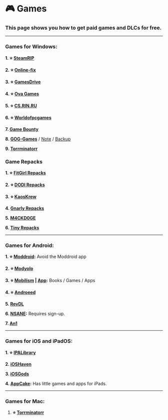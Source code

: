 # 🎮 Games
### This page shows you how to get paid games and DLCs for free. 

***

### Games for Windows:

**1. ⭐ [SteamRIP](https://steamrip.com/)**

**2. ⭐ [Online-fix](https://online-fix.me/)**

**3. ⭐ [GamesDrive](https://gamesdrive.net/)**

**4. ⭐ [Ova Games](https://www.ovagames.com/)**

**5. ⭐ [CS.RIN.RU](https://cs.rin.ru/)**

**6. ⭐ [Worldofpcgames](https://worldof-pcgames.net/)**

**7. [Game Bounty](https://gamebounty.world/)**

**8. [GOG-Games](https://gog-games.to)** / [Note](https://a.imagem.app/opdEX8.png) / [Backup](https://github.com/ezerear/gog-games.to_backup)

**9. [Torrminatorr](https://forum.torrminatorr.com/)**

### Game Repacks 

**1. ⭐ [FitGirl Repacks](https://www.fitgirl-repacks.site)**

**2. ⭐ [DODI Repacks](https://dodi-repacks.site/)**

**3. ⭐ [KaosKrew](https://www.kaoskrew.org/)**

**4. [Gnarly Repacks](https://rentry.org/gnarly_repacks)**

**5. [M4CKD0GE](https://m4ckd0ge-repacks.site/)**

**6. [Tiny Repacks](https://www.tiny-repacks.win/)**

***

### Games for Android:

**1. ⭐ [Moddroid](https://www.moddroid.co):** Avoid the Moddroid app

**2. ⭐ [Modyolo](https://modyolo.com)**

**3. ⭐ [Mobilism](https://forum.mobilism.org/viewforum.php?f=398) | [App](https://forum.mobilism.org/app/):** Books / Games / Apps

**4. ⭐ [Androeed](https://androeed.store/)**

**5. [RevDL](https://revdl.com)**

**6. [NSANE](https://nsaneforums.com/):** Requires sign-up.

**7. [An1](https://an1.com/)**


***

### Games for iOS and iPadOS:

**1. ⭐ [IPALibrary](https://www.ipalibrary.me)**

**2. [iOSHaven](https://ioshaven.com/apps)**


**3. [iOSGods](https://app.iosgods.com/)**


**4. [AppCake](https://www.iphonecake.com/):** Has little games and apps for iPads.


***

### Games for Mac:


1. **⭐ [Torrminatorr](https://forum.torrminatorr.com/)**








